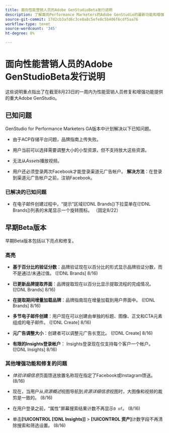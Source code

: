 ```yaml
---
title: 面向性能营销人员的Adobe GenStudioBeta发行说明
description: 了解面向Performance Marketers的Adobe GenStudio的最新功能和增强功能。
source-git-commit: 17d2cb3afd6c3ce8a8c5efe8c5b406f6cdf5aa76
workflow-type: tm+mt
source-wordcount: '345'
ht-degree: 0%

---
```



# 面向性能营销人员的Adobe GenStudioBeta发行说明

这些说明重点指出了在截至8月23日的一周内为性能营销人员修复和增强功能提供的重大Adobe GenStudio。

## 已知问题

GenStudio for Performance Marketers GA版本中计划解决以下已知问题。

* 由于ACP存储平台问题，品牌指南上传失败。<!-- GS-4369 -->

* 用户当前可以选择需要调整大小的小型资源，但不支持放大这些资源。<!-- GS-3131 -->

* 无法从&#x200B;_Assets_&#x200B;播放视频。<!-- GS-3846 -->

* 用户还必须登录两次Facebook才能登录渠道元广告帐户。 **解决方法**：在登录到渠道元广告帐户之前，注销Facebook。

### 已解决的已知问题

* 在电子邮件创建过程中，“提示”区域([!DNL Brands])下拉菜单在([!DNL Brands])列表的末尾显示一个旋转图标。 （固定8/22） <!-- GS-4077 -->

## 早期Beta版本

早期Beta版本包括以下亮点和修复。

### 高亮

* **基于百分比的验证分数**：品牌验证现在以百分比的形式显示品牌验证分数，而不是通过/未通过值。 ([!DNL Brands] 8/16)

* **已更新品牌提取界面**：品牌提取现在以百分比显示提取流程的完成情况。 ([!DNL Brands] 8/16)

* **在提取期间增量加载品牌**：品牌指南现在增量加载到用户界面中。 ([!DNL Brands] 8/16)

* **多节电子邮件创建**：用户现在可以创建由单独的标题、图像、正文和CTA元素组成的电子邮件。 ([!DNL Create] 8/16)

* **元广告调整大小**：创建者可以调整元广告长宽比。 ([!DNL Create] 8/16)

* **有限的Insights登录帐户**： Insights登录现在仅支持每个客户一个帐户。 ([!DNL Insights] 8/16)

### 其他增强功能和修复的问题

* _体验详细信息_&#x200B;页面馈送放置名称现在指定了Facebook或Instagram馈送。 (8/16)

* 现在，当用户从&#x200B;_资源概述_&#x200B;视图导航到&#x200B;_资源详细信息_&#x200B;视图时，大图像和视频的裁剪是一致的。 (8/16)

* 在用户登录之前，“属性”屏幕搜索结果计数不再显示`0 of`。  (8/16) <!-- GS- 3665 -->

* 单击&#x200B;**[!UICONTROL [!DNL Insights]]** > **[!UICONTROL 资产]**&#x200B;计数字段不再清除搜索和筛选设置。 (8/16) <!-- GS-3476 -->
